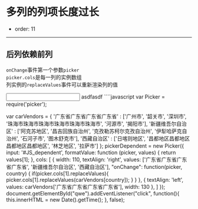 # 多列的列项长度过长

- order: 11
---

<style> 
    input { width: 200px; } 
</style>

## 后列依赖前列
`onChange`事件第一个参数`picker`  
`picker.cols`是每一列的实例数组  
列实例的`replaceValues`事件可以重新渲染列的值

<input type="text" id="JS_dependent" placeholder="">
<a id="qwe" style="pointer-events: auto;">asdfasdf</a>
````javascript
var Picker = require('picker');

var carVendors = {
    '广东省广东省广东省广东省' : ['广州市', '韶关市', '深圳市', '珠海市珠海市珠海市珠海市珠海市珠海市', '河源市', '揭阳市'],
    '新疆维吾尔自治区' : ['阿克苏地区', '昌吉回族自治州', '克孜勒苏柯尔克孜自治州', '伊犁哈萨克自治州', '石河子市', '图木舒克市'],
    '西藏自治区' : ['日喀则地区', '昌都地区昌都地区昌都地区昌都地区', '林芝地区', '拉萨市']
};
pickerDependent = new Picker({
    input: '#JS_dependent',
    formatValue: function (picker, values) {
        return values[1];
    },
    cols: [
        {
        	width: 110,
            textAlign: 'right',
            values: ['广东省广东省广东省广东省', '新疆维吾尔自治区', '西藏自治区'],
            "onChange": function(picker, country) {
                if(picker.cols[1].replaceValues){
                    picker.cols[1].replaceValues(carVendors[country]);
                }
            }
        },
        {
        	textAlign: 'left',
            values: carVendors['广东省广东省广东省广东省'],
            width: 130
        },
    ]
});
document.getElementById("qwe").addEventListener("click", function(){
    this.innerHTML = new Date().getTime();
}, false);
````
